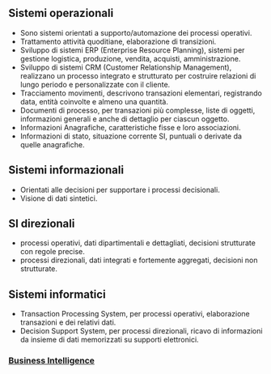 ## Sistemi operazionali
- Sono sistemi orientati a supporto/automazione dei processi operativi.
- Trattamento attività quoditiane, elaborazione di transizioni.
- Sviluppo di sistemi ERP (Enterprise Resource Planning), sistemi per gestione logistica, produzione, vendita, acquisti, amministrazione.
- Sviluppo di sistemi CRM (Customer Relationship Management), realizzano un processo integrato e strutturato per costruire relazioni di lungo periodo e personalizzate con il cliente.
- Tracciamento movimenti, descrivono transazioni elementari, registrando data, entità coinvolte e almeno una quantità.
- Documenti di processo, per transazioni più complesse, liste di oggetti, informazioni generali e anche di dettaglio per ciascun oggetto.
- Informazioni Anagrafiche, caratteristiche fisse e loro associazioni.
- Informazioni di stato, situazione corrente SI, puntuali o derivate da quelle anagrafiche.

## Sistemi informazionali
- Orientati alle decisioni per supportare i processi decisionali.
- Visione di dati sintetici.

## SI direzionali
- processi operativi, dati dipartimentali e dettagliati, decisioni strutturate con regole precise.
- processi direzionali, dati integrati e fortemente aggregati, decisioni non strutturate.

## Sistemi informatici
- Transaction Processing System, per processi operativi, elaborazione transazioni e dei relativi dati.
- Decision Support System, per processi direzionali, ricavo di informazioni da insieme di dati memorizzati su supporti elettronici.

### [Business Intelligence](https://github.com/Gabri432/Sistemi_informativi/blob/master/capitolo_2/business_intelligence.md)